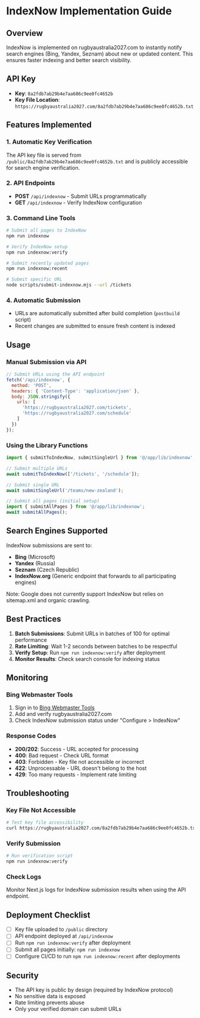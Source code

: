 # IndexNow Implementation Guide

## Overview
IndexNow is implemented on rugbyaustralia2027.com to instantly notify search engines (Bing, Yandex, Seznam) about new or updated content. This ensures faster indexing and better search visibility.

## API Key
- **Key**: `8a2fdb7ab29b4e7aa686c9ee0fc4652b`
- **Key File Location**: `https://rugbyaustralia2027.com/8a2fdb7ab29b4e7aa686c9ee0fc4652b.txt`

## Features Implemented

### 1. Automatic Key Verification
The API key file is served from `/public/8a2fdb7ab29b4e7aa686c9ee0fc4652b.txt` and is publicly accessible for search engine verification.

### 2. API Endpoints
- **POST** `/api/indexnow` - Submit URLs programmatically
- **GET** `/api/indexnow` - Verify IndexNow configuration

### 3. Command Line Tools
```bash
# Submit all pages to IndexNow
npm run indexnow

# Verify IndexNow setup
npm run indexnow:verify

# Submit recently updated pages
npm run indexnow:recent

# Submit specific URL
node scripts/submit-indexnow.mjs --url /tickets
```

### 4. Automatic Submission
- URLs are automatically submitted after build completion (`postbuild` script)
- Recent changes are submitted to ensure fresh content is indexed

## Usage

### Manual Submission via API
```javascript
// Submit URLs using the API endpoint
fetch('/api/indexnow', {
  method: 'POST',
  headers: { 'Content-Type': 'application/json' },
  body: JSON.stringify({
    urls: [
      'https://rugbyaustralia2027.com/tickets',
      'https://rugbyaustralia2027.com/schedule'
    ]
  })
});
```

### Using the Library Functions
```javascript
import { submitToIndexNow, submitSingleUrl } from '@/app/lib/indexnow';

// Submit multiple URLs
await submitToIndexNow(['/tickets', '/schedule']);

// Submit single URL
await submitSingleUrl('/teams/new-zealand');

// Submit all pages (initial setup)
import { submitAllPages } from '@/app/lib/indexnow';
await submitAllPages();
```

## Search Engines Supported
IndexNow submissions are sent to:
- **Bing** (Microsoft)
- **Yandex** (Russia)
- **Seznam** (Czech Republic)
- **IndexNow.org** (Generic endpoint that forwards to all participating engines)

Note: Google does not currently support IndexNow but relies on sitemap.xml and organic crawling.

## Best Practices

1. **Batch Submissions**: Submit URLs in batches of 100 for optimal performance
2. **Rate Limiting**: Wait 1-2 seconds between batches to be respectful
3. **Verify Setup**: Run `npm run indexnow:verify` after deployment
4. **Monitor Results**: Check search console for indexing status

## Monitoring

### Bing Webmaster Tools
1. Sign in to [Bing Webmaster Tools](https://www.bing.com/webmasters)
2. Add and verify rugbyaustralia2027.com
3. Check IndexNow submission status under "Configure > IndexNow"

### Response Codes
- **200/202**: Success - URL accepted for processing
- **400**: Bad request - Check URL format
- **403**: Forbidden - Key file not accessible or incorrect
- **422**: Unprocessable - URL doesn't belong to the host
- **429**: Too many requests - Implement rate limiting

## Troubleshooting

### Key File Not Accessible
```bash
# Test key file accessibility
curl https://rugbyaustralia2027.com/8a2fdb7ab29b4e7aa686c9ee0fc4652b.txt
```

### Verify Submission
```bash
# Run verification script
npm run indexnow:verify
```

### Check Logs
Monitor Next.js logs for IndexNow submission results when using the API endpoint.

## Deployment Checklist
- [ ] Key file uploaded to `/public` directory
- [ ] API endpoint deployed at `/api/indexnow`
- [ ] Run `npm run indexnow:verify` after deployment
- [ ] Submit all pages initially: `npm run indexnow`
- [ ] Configure CI/CD to run `npm run indexnow:recent` after deployments

## Security
- The API key is public by design (required by IndexNow protocol)
- No sensitive data is exposed
- Rate limiting prevents abuse
- Only your verified domain can submit URLs